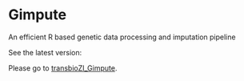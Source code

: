 # Gimpute
An efficient R based genetic data processing and imputation pipeline

See the latest version:

Please go to [transbioZI_Gimpute](https://github.com/transbioZI/Gimpute).
